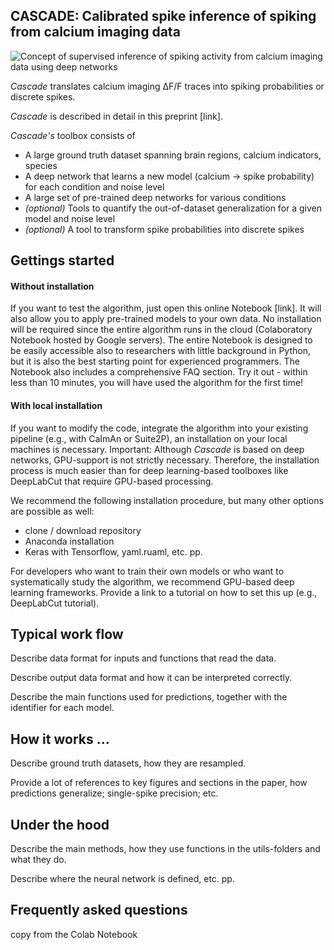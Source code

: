 ## CASCADE: Calibrated spike inference of spiking from calcium imaging data

![Concept of supervised inference of spiking activity from calcium imaging data using deep networks](https://github.com/HelmchenLabSoftware/Calibrated-inference-of-spiking/blob/master/Figure%20concept.png)

*Cascade* translates calcium imaging ΔF/F traces into spiking probabilities or discrete spikes.

*Cascade* is described in detail in this preprint [link].

*Cascade's* toolbox consists of

- A large ground truth dataset spanning brain regions, calcium indicators, species
- A deep network that learns a new model (calcium -> spike probability) for each condition and noise level
- A large set of pre-trained deep networks for various conditions
- *(optional)* Tools to quantify the out-of-dataset generalization for a given model and noise level
- *(optional)* A tool to transform spike probabilities into discrete spikes



## Gettings started

#### Without installation

If you want to test the algorithm, just open this online Notebook [link]. It will  also allow you to apply pre-trained models to your own data. No installation will be required since the entire algorithm runs in the cloud (Colaboratory Notebook hosted by Google servers). The entire Notebook is designed to be easily accessible also to researchers with little background in Python, but it is also the best starting point for experienced programmers. The Notebook also includes a comprehensive FAQ section. Try it out - within less than 10 minutes, you will have used the algorithm for the first time!

#### With local installation

If you want to modify the code, integrate the algorithm into your existing pipeline (e.g., with CaImAn or Suite2P), an installation on your local machines is necessary. Important: Although *Cascade* is based on deep networks, GPU-support is not strictly necessary. Therefore, the installation process is much easier than for deep learning-based toolboxes like DeepLabCut that require GPU-based processing.

We recommend the following installation procedure, but many other options are possible as well:

- clone / download repository
- Anaconda installation
- Keras with Tensorflow, yaml.ruaml, etc. pp.

For developers who want to train their own models or who want to systematically study the algorithm, we recommend GPU-based deep learning frameworks. Provide a link to a tutorial on how to set this up (e.g., DeepLabCut tutorial).


## Typical work flow

Describe data format for inputs and functions that read the data. 

Describe output data format and how it can be interpreted correctly. 

Describe the main functions used for predictions, together with the identifier for each model.

## How it works ...

Describe ground truth datasets, how they are resampled. 

Provide a lot of references to key figures and sections in the paper, how predictions generalize; single-spike precision; etc.

## Under the hood

Describe the main methods, how they use functions in the utils-folders and what they do.

Describe where the neural network is defined, etc. pp.

## Frequently asked questions

copy from the Colab Notebook


